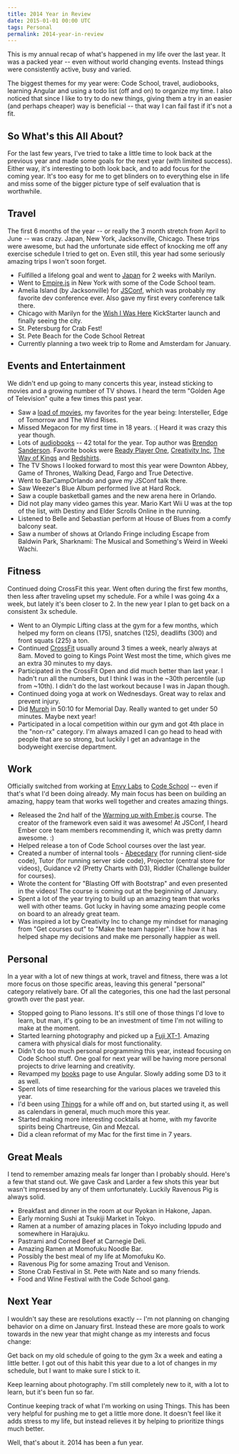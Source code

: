 ```yaml
---
title: 2014 Year in Review
date: 2015-01-01 00:00 UTC
tags: Personal
permalink: 2014-year-in-review
---
```


This is my annual recap of what's happened in my life over the last year. It was a packed year -- even without world changing events. Instead things were consistently active, busy and varied.

The biggest themes for my year were: Code School, travel, audiobooks, learning Angular and using a todo list (off and on) to organize my time. I also noticed that since I like to try to do new things, giving them a try in an easier (and perhaps cheaper) way is beneficial -- that way I can fail fast if it's not a fit.

## So What's this All About?

For the last few years, I've tried to take a little time to look back at the previous year and made some goals for the next year (with limited success). Either way, it's interesting to both look back, and to add focus for the coming year. It's too easy for me to get blinders on to everything else in life and miss some of the bigger picture type of self evaluation that is worthwhile.

## Travel

The first 6 months of the year -- or really the 3 month stretch from April to June -- was crazy. Japan, New York, Jacksonville, Chicago. These trips were awesome, but had the unfortunate side effect of knocking me off any exercise schedule I tried to get on. Even still, this year had some seriously amazing trips I won't soon forget.

* Fulfilled a lifelong goal and went to [Japan](/japan) for 2 weeks with Marilyn.
* Went to [Empire.js](http://2014.empirejs.org/) in New York with some of the Code School team.
* Amelia Island (by Jacksonville) for [JSConf](http://jsconf.com/), which was probably my favorite dev conference ever. Also gave my first every conference talk there.
* Chicago with Marilyn for the [Wish I Was Here](http://www.imdb.com/title/tt2870708/) KickStarter launch and finally seeing the city.
* St. Petersburg for Crab Fest!
* St. Pete Beach for the Code School Retreat
* Currently planning a two week trip to Rome and Amsterdam for January.

## Events and Entertainment

We didn't end up going to many concerts this year, instead sticking to movies and a growing number of TV shows. I heard the term "Golden Age of Television" quite a few times this past year.

* Saw a [load of movies](http://letterboxd.com/adamfortuna/list/top-10-films-of-2014/), my favorites for the year being: Intersteller, Edge of Tomorrow and The Wind Rises.
* Missed Megacon for my first time in 18 years. :( Heard it was crazy this year though.
* Lots of [audiobooks](/books/#/?readAfter=2014-01-01&readBefore=2015-01-01) -- 42 total for the year. Top author was [Brendon Sanderson](/books/#/?author=Brandon%20Sanderson&readAfter=2014-01-01&readBefore=2015-01-01). Favorite books were [Ready Player One](/books/#/books/030788743X), [Creativity Inc](/books/#/books/0812993012), [The Way of Kings](/books/#/books/0765326353) and [Redshirts](/books/#/books/0765316994).
* The TV Shows I looked forward to most this year were Downton Abbey, Game of Thrones, Walking Dead, Fargo and True Detective.
* Went to BarCampOrlando and gave my JSConf talk there.
* Saw Weezer's Blue Album performed live at Hard Rock.
* Saw a couple basketball games and the new arena here in Orlando.
* Did not play many video games this year. Mario Kart Wii U was at the top of the list, with Destiny and Elder Scrolls Online in the running.
* Listened to Belle and Sebastian perform at House of Blues from a comfy balcony seat.
* Saw a number of shows at Orlando Fringe including Escape from Baldwin Park, Sharknami: The Musical and Something's Weird in Weeki Wachi.

## Fitness

Continued doing CrossFit this year. Went often during the first few months, then less after traveling upset my schedule. For a while I was going 4x a week, but lately it's been closer to 2. In the new year I plan to get back on a consistent 3x schedule.

* Went to an Olympic Lifting class at the gym for a few months, which helped my form on cleans (175), snatches (125), deadlifts (300) and front squats (225) a ton.
* Continued [CrossFit](/2-years-of-crossfit) usually around 3 times a week, nearly always at 8am. Moved to going to Kings Point West most the time, which gives me an extra 30 minutes to my days.
* Participated in the CrossFit Open and did much better than last year. I hadn't run all the numbers, but I think I was in the ~30th percentile (up from ~10th). I didn't do the last workout because I was in Japan though.
* Continued doing yoga at work on Wednesdays. Great way to relax and prevent injury.
* Did [Murph](http://www.crossfit.com/mt-archive2/000881.html) in 50:10 for Memorial Day. Really wanted to get under 50 minutes. Maybe next year!
* Participated in a local competition within our gym and got 4th place in the "non-rx" category. I'm always amazed I can go head to head with people that are so strong, but luckily I get an advantage in the bodyweight exercise department.

## Work

Officially switched from working at [Envy Labs](http://envylabs.com) to [Code School](https://www.codeschool.com) -- even if that's what I'd been doing already. My main focus has been on building an amazing, happy team that works well together and creates amazing things.

* Released the 2nd half of the [Warming up with Ember.js](https://www.codeschool.com/courses/warming-up-with-emberjs) course. The creator of the framework even said it was awesome! At JSConf, I heard Ember core team members recommending it, which was pretty damn awesome. :)
* Helped release a ton of Code School courses over the last year.
* Created a number of internal tools - [Abecedary](http://codeschool.github.io/abecedary/example/) (for running client-side code), Tutor (for running server side code), Projector (central store for videos), Guidance v2 (Pretty Charts with D3), Riddler (Challenge builder for courses).
* Wrote the content for "Blasting Off with Bootstrap" and even presented in the videos! The course is coming out at the beginning of January.
* Spent a lot of the year trying to build up an amazing team that works well with other teams. Got lucky in having some amazing people come on board to an already great team.
* Was inspired a lot by Creativity Inc to change my mindset for managing from "Get courses out" to "Make the team happier". I like how it has helped shape my decisions and make me personally happier as well.

## Personal

In a year with a lot of new things at work, travel and fitness, there was a lot more focus on those specific areas, leaving this general "personal" category relatively bare. Of all the categories, this one had the last personal growth over the past year.

* Stopped going to Piano lessons. It's still one of those things I'd love to learn, but man, it's going to be an investment of time I'm not willing to make at the moment.
* Started learning photography and picked up a [Fuji XT-1](http://www.fujifilm.com/products/digital_cameras/x/fujifilm_x_t1/). Amazing camera with physical dials for most functionality.
* Didn't do too much personal programming this year, instead focusing on Code School stuff. One goal for next year will be having more personal projects to drive learning and creativity.
* Revamped my [books](/books) page to use Angular. Slowly adding some D3 to it as well.
* Spent lots of time researching for the various places we traveled this year.
* I'd been using [Things](https://culturedcode.com/things/) for a while off and on, but started using it, as well as calendars in general, much much more this year.
* Started making more interesting cocktails at home, with my favorite spirits being Chartreuse, Gin and Mezcal.
* Did a clean reformat of my Mac for the first time in 7 years.

## Great Meals

I tend to remember amazing meals far longer than I probably should. Here's a few that stand out. We gave Cask and Larder a few shots this year but wasn't impressed by any of them unfortunately. Luckily Ravenous Pig is always solid.

* Breakfast and dinner in the room at our Ryokan in Hakone, Japan.
* Early morning Sushi at Tsukiji Market in Tokyo.
* Ramen at a number of amazing places in Tokyo including Ippudo and somewhere in Harajuku.
* Pastrami and Corned Beef at Carnegie Deli.
* Amazing Ramen at Momofuku Noodle Bar.
* Possibly the best meal of my life at Momofuku Ko.
* Ravenous Pig for some amazing Trout and Venison.
* Stone Crab Festival in St. Pete with Nate and so many friends.
* Food and Wine Festival with the Code School gang.

## Next Year

I wouldn't say these are resolutions exactly -- I'm not planning on changing behavior on a dime on January first. Instead these are more goals to work towards in the new year that might change as my interests and focus change:

Get back on my old schedule of going to the gym 3x a week and eating a little better. I got out of this habit this year due to a lot of changes in my schedule, but I want to make sure I stick to it.

Keep learning about photography. I'm still completely new to it, with a lot to learn, but it's been fun so far.

Continue keeping track of what I'm working on using Things. This has been very helpful for pushing me to get a little more done. It doesn't feel like it adds stress to my life, but instead relieves it by helping to prioritize things much better.

Well, that's about it. 2014 has been a fun year.
